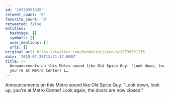 ```yaml
---
id: '19739951235'
retweet_count: '0'
favorite_count: '0'
retweeted: false
entities:
  hashtags: []
  symbols: []
  user_mentions: []
  urls: []
original_url: https://twitter.com/benbalter/status/19739951235
date: '2010-07-28T13:21:17.000Z'
title: >-
  Announcements on this Metro sound like Old Spice Guy. "Look down, look up,
  you're at Metro Center! L…
---
```


Announcements on this Metro sound like Old Spice Guy. "Look down, look up, you're at Metro Center! Look again, the doors are now closed."